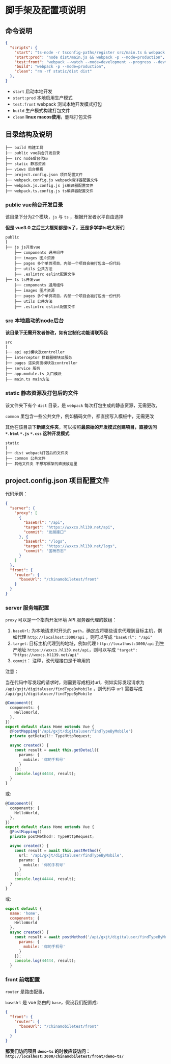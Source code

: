 # 脚手架及配置项说明

## 命令说明

```json
{
  "scripts": {
    "start": "ts-node -r tsconfig-paths/register src/main.ts & webpack --watch --mode=development --progress --devtool '#source-map'",
    "start:prod": "node dist/main.js && webpack -p --mode=production",
    "test:front": "webpack --watch --mode=development --progress --devtool '#source-map'",
    "build": "webpack -p --mode=production",
    "clean": "rm -rf static/dist dist"
  },
}
```

- `start` 启动本地开发
- `start:prod` 本地启用生产模式
- `test:front` webpack 测试本地开发模式打包
- `build` 生产模式构建打包文件
- `clean` **linux macos使用**，删除打包文件


## 目录结构及说明

```
├── build 构建工具
├── public vue前台开发目录
├── src node后台代码
├── static 静态资源
├── views 后台模板
├── project.config.json 项目配置文件
├── webpack.config.js webpack编译器配置文件
├── webpack.js.config.js js编译器配置文件
├── webpack.ts.config.js ts编译器配置文件
```

### public vue前台开发目录

该目录下分为2个模块，`js` 与 `ts` ，根据开发者水平自由选择

**但是 vue3.0 之后三大框架都是ts了，还是多学学ts吧大哥们**

```
public
|
├── js js开发vue
    ├── components 通用组件
    ├── images 图片资源
    ├── pages 多个单页项目，内部一个项目会被打包出一份代码
    ├── utils 公共方法
    ├── .eslintrc eslint配置文件
├── ts ts开发vue
    ├── components 通用组件
    ├── images 图片资源
    ├── pages 多个单页项目，内部一个项目会被打包出一份代码
    ├── utils 公共方法
    ├── .eslintrc eslint配置文件
```

### src 本地启动的node后台

**该目录下无需开发者修改，如有定制化功能请联系我**

```
src
|
├── api api模块及controller
├── interceptor 拦截器模块及服务
├── pages 渲染页面模块及controller
├── service 服务
├── app.module.ts 入口模块
├── main.ts main方法
```

### static 静态资源及打包后的文件

该文件夹下有个 `dist` 目录，是 `webpack` 每次打包生成的静态资源，无需更改，

`common` 里包含一些公共文件，例如插码文件，都直接写入模板中，无需更改

其他在该目录下**新建文件夹**，可以按照**最原始的开发模式创建项目，直接访问 `*.html` `*.js` `*.css` 这种开发模式**

```
static
|
├── dist webpack打包后的文件夹
├── common 公共文件
├── 其他文件夹 不想写框架的直接放这里
```


## project.config.json 项目配置文件

代码示例：

```json
{
  "server": {
    "proxy": [
      {
        "baseUrl": "/api",
        "target": "https://wxxcs.hl139.net/api",
        "commit": "友朋接口"
      }, {
        "baseUrl": "/logs",
        "target": "https://wxxcs.hl139.net/logs",
        "commit": "国杨日志"
      }
    ]
  },
  "front": {
    "router": {
      "baseUrl": "/chinamobiletest/front"
    }
  }
}
```

### server 服务端配置

`proxy` 可以是一个指向开发环境 API 服务器代理的数组：

1. `baseUrl`: 为本地请求时开头的 `path`，确定应将哪些请求代理到目标主机，例如代理 `http://localhost:3000/api` ，则可以写成 `"baseUrl": "/api"`
2. `target`: 目标主机代理到的地址，例如代理 `http://localhost:3000/api` 到生产地址 `https://wxxcs.hl139.net/api`，则可以写成 `"target": "https://wxxcs.hl139.net/api"`
3. `commit`： 注释，改代理接口是干嘛用的

注意：

当在代码中写发起的请求时，则需要写成相对url，例如实际发起请求为 `/api/gxjt/digitaluser/findTypeByMobile` ，则代码中 `url` 需要写成 `/api/gxjt/digitaluser/findTypeByMobile`

```typescript
@Component({
  components: {
    HelloWorld,
  },
})
export default class Home extends Vue {
  @PostMapping('/api/gxjt/digitaluser/findTypeByMobile')
  private getDetail!: TypeHttpRequest;

  async created() {
    const result = await this.getDetail({
      params: {
        mobile: '你的手机号'
      }
    });
    console.log(44444, result);
  }
}
```

或:

```typescript
@Component({
  components: {
    HelloWorld,
  },
})
export default class Home extends Vue {
  @PostMapping()
  private postMethod!: TypeHttpRequest;

  async created() {
    const result = await this.postMethod({
      url: '/api/gxjt/digitaluser/findTypeByMobile',
      params: {
        mobile: '你的手机号'
      }
    });
    console.log(44444, result);
  }
}
```

或:

```javascript
export default {
  name: 'home',
  components: {
    HelloWorld
  },
  async created() {
    const result = await postMethod('/api/gxjt/digitaluser/findTypeByMobile', {
      params: {
        mobile: '你的手机号'
      }
    });
    console.log(44444, result);
  }

```

### front 前端配置

`router` 是路由配置，

`baseUrl` 是 vue 路由的 `base`，假设我们配置成:

```json
{
  "front": {
    "router": {
      "baseUrl": "/chinamobiletest/front"
    }
  }
}
```

**那我们访问项目 `demo-ts` 的时候应该访问：`http://localhost:3000/chinamobiletest/front/demo-ts/`**
